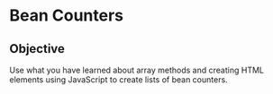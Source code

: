 # Bean Counters

## Objective
Use what you have learned about array methods and creating HTML elements using JavaScript to create lists of bean counters.
